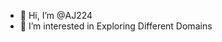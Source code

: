 - 👋 Hi, I’m @AJ224
- 👀 I’m interested in Exploring Different Domains

<!---
AJ224/AJ224 is a ✨ special ✨ repository because its `README.md` (this file) appears on your GitHub profile.
You can click the Preview link to take a look at your changes.
--->
